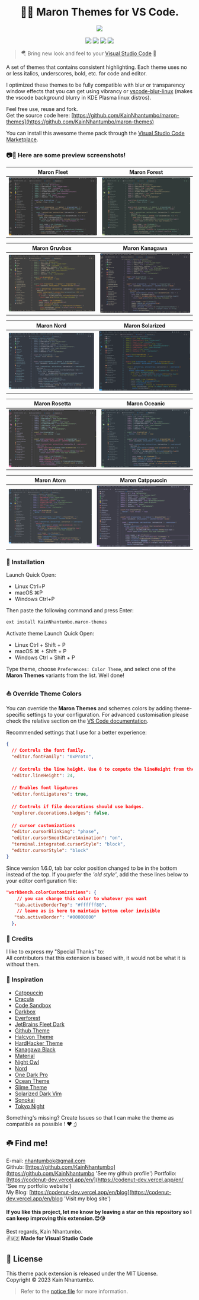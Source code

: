 <h1 align="center">
 🎉💖 Maron Themes for VS Code.
</h1>

<p align="center">
    <a href="https://github.com/KainNhantumbo/maron-themes" alt="Mozambique Message">
        <img src="https://img.shields.io/badge/ FROM-🇲🇿MOZAMBIQUE%20WITH%20LOVE-red?style=for-the-badge&labelColor=066767&color=f0134d" /></a>
</p>

<p align="center">
    <a href="https://marketplace.visualstudio.com/items?itemName=KainNhantumbo.maron-themes" alt="Marketplace">
        <img src="https://img.shields.io/badge/vscode-marketplace-blue?style=flat-square&labelColor=d29922&color=2f81f7" /></a>
    <a href="https://github.com/KainNhantumbo/maron-themes" alt="Repository">
        <img src="https://img.shields.io/badge/github-repository-blueviolet?style=flat-square&labelColor=2f81f7&color=238636" /></a>
    <a href="https://github.com/KainNhantumbo/maron-themes/issues" alt="Issues">
        <img src="https://img.shields.io/badge/issue-feedback-red?style=flat-square" /></a>
    <a href="https://vscode.dev/theme/KainNhantumbo.maron-themes" alt="Preview">
        <img src="https://img.shields.io/badge/preview-vscode.dev-yellow?style=flat-square" /></a>
</p>

> 🪂 Bring new look and feel to your [Visual Studio Code](https://code.visualstudio.com) 🤩

A set of themes that contains consistent highlighting. Each theme uses no or less italics, underscores, bold, etc. for code and editor.

I optimized these themes to be fully compatible with blur or transparency window effects that you can get using vibrancy or [vscode-blur-linux](https://marketplace.visualstudio.com/items?itemName=mhabrar.vscode-blur-linux) (makes the vscode background blurry in KDE Plasma linux distros).

Feel free use, reuse and fork.\
Get the source code here: [https://github.com/KainNhantumbo/maron-themes](https://github.com/KainNhantumbo/maron-themes)

You can install this awesome theme pack through the [Visual Studio Code Marketplace](https://marketplace.visualstudio.com/items?itemName=KainNhantumbo.maron-themes).

### 📷🥰 Here are some preview screenshots!

|            Maron Fleet            |           Maron Forest            |
| :-------------------------------: | :-------------------------------: |
| ![](./previews/Screenshot_00.png) | ![](./previews/Screenshot_01.png) |

|           Maron Gruvbox           |          Maron Kanagawa           |
| :-------------------------------: | :-------------------------------: |
| ![](./previews/Screenshot_02.png) | ![](./previews/Screenshot_03.png) |

|            Maron Nord             |          Maron Solarized          |
| :-------------------------------: | :-------------------------------: |
| ![](./previews/Screenshot_04.png) | ![](./previews/Screenshot_05.png) |

|           Maron Rosetta           |           Maron Oceanic           |
| :-------------------------------: | :-------------------------------: |
| ![](./previews/Screenshot_06.png) | ![](./previews/Screenshot_07.png) |

|            Maron Atom             |         Maron Catppuccin          |
| :-------------------------------: | :-------------------------------: |
| ![](./previews/Screenshot_08.png) | ![](./previews/Screenshot_09.png) |

### 🚀 Installation

Launch Quick Open:

- Linux Ctrl+P
- macOS ⌘P
- Windows Ctrl+P

Then paste the following command and press Enter:

```bash
ext install KainNhantumbo.maron-themes
```

Activate theme
Launch Quick Open:

- Linux Ctrl + Shift + P
- macOS ⌘ + Shift + P
- Windows Ctrl + Shift + P

Type theme, choose `Preferences: Color Theme`, and select one of the **Maron Themes** variants from the list. Well done!

### ⛵ Override Theme Colors

You can override the **Maron Themes** and schemes colors by adding theme-specific settings to your configuration. For advanced customisation please check the relative section on the [VS Code documentation](https://code.visualstudio.com/docs/getstarted/themes#_customizing-a-color-theme).

Recommended settings that I use for a better experience:

```json
{
  // Controls the font family.
  "editor.fontFamily": "0xProto",

  // Controls the line height. Use 0 to compute the lineHeight from the fontSize.
  "editor.lineHeight": 24,

  // Enables font ligatures
  "editor.fontLigatures": true,

  // Controls if file decorations should use badges.
  "explorer.decorations.badges": false,

  // cursor customizations
  "editor.cursorBlinking": "phase",
  "editor.cursorSmoothCaretAnimation": "on",
  "terminal.integrated.cursorStyle": "block",
  "editor.cursorStyle": "block"
}
```

Since version 1.6.0, tab bar color position changed to be in the bottom instead of the top. If you prefer the _'old style'_, add the these lines below to your editor configuration file:

```json
"workbench.colorCustomizations": {
    // you can change this color to whatever you want
   "tab.activeBorderTop": "#ffffff80",
    // leave as is here to maintain bottom color invisible
   "tab.activeBorder": "#00000000"
  },
```

### 🥳 Credits

I like to express my "Special Thanks" to:\
All contributors that this extension is based with, it would not be what it is without them.

### 🦄 Inspiration

- [Catppuccin](https://marketplace.visualstudio.com/items?itemName=Catppuccin.catppuccin-vsc)
- [Dracula](https://marketplace.visualstudio.com/items?itemName=dracula-theme.theme-dracula)
- [Code Sandbox](https://marketplace.visualstudio.com/items?itemName=CodeSandbox-io.codesandbox-projects-theme)
- [Darkbox](https://marketplace.visualstudio.com/items?itemName=bottledlactose.darkbox)
- [Everforest](https://marketplace.visualstudio.com/items?itemName=sainnhe.everforest)
- [JetBrains Fleet Dark](https://marketplace.visualstudio.com/items?itemName=franzgollhammer.jb-fleet-dark)
- [Github Theme](https://marketplace.visualstudio.com/items?itemName=github.theme)
- [Halcyon Theme](https://marketplace.visualstudio.com/items?itemName=brittanychiang.halcyon-vscode)
- [HardHacker Theme](https://marketplace.visualstudio.com/items?itemName=HardHacker.hard-hacker-theme)
- [Kanagawa Black](https://marketplace.visualstudio.com/items?itemName=Lamarcke.kanagawa-black)
- [Material](https://marketplace.visualstudio.com/items?itemName=Equinusocio.vsc-material-theme)
- [Night Owl](https://marketplace.visualstudio.com/items?itemName=sdras.night-owl)
- [Nord](https://marketplace.visualstudio.com/items?itemName=arcticicestudio.nord-visual-studio-code)
- [One Dark Pro](https://marketplace.visualstudio.com/items?itemName=zhuangtongfa.material-theme)
- [Ocean Theme](https://marketplace.visualstudio.com/items?itemName=alanlang.theme-ocean)
- [Slime Theme](https://marketplace.visualstudio.com/items?itemName=smlombardi.slime)
- [Solarized Dark Vim](https://marketplace.visualstudio.com/items?itemName=hkmix.solarized-dark-vim)
- [Sonokai](https://marketplace.visualstudio.com/items?itemName=sainnhe.sonokai)
- [Tokyo Night](https://marketplace.visualstudio.com/items?itemName=enkia.tokyo-night)

Something's missing? Create Issues so that I can make the theme as compatible as possible ! ❤️ ;)

## ☘️ Find me!

E-mail: [nhantumbok@gmail.com](nhantumbok@gmail.com 'Send an e-mail')\
Github: [https://github.com/KainNhantumbo](https://github.com/KainNhantumbo 'See my github profile')
Portfolio: [https://codenut-dev.vercel.app/en/](https://codenut-dev.vercel.app/en/ 'See my portfolio website')\
My Blog: [https://codenut-dev.vercel.app/en/blog](https://codenut-dev.vercel.app/en/blog 'Visit my blog site')

#### If you like this project, let me know by leaving a star on this repository so I can keep improving this extension.😊😘

Best regards, Kain Nhantumbo.\
✌️🇲🇿 **Made for Visual Studio Code**

## 📜 License

This theme pack extension is released under the MIT License.\
Copyright &copy; 2023 Kain Nhantumbo.

> Refer to the [notice file](./NOTICE.md) for more information.
